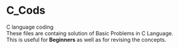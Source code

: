 # C_Cods
C language coding <br>
These files are containg solution of Basic Problems in C Language. <br>
This is useful for<b> Beginners </b>as well as for revising the concepts.
